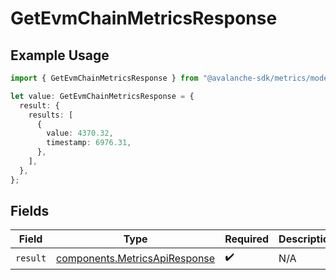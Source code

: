 # GetEvmChainMetricsResponse

## Example Usage

```typescript
import { GetEvmChainMetricsResponse } from "@avalanche-sdk/metrics/models/operations";

let value: GetEvmChainMetricsResponse = {
  result: {
    results: [
      {
        value: 4370.32,
        timestamp: 6976.31,
      },
    ],
  },
};
```

## Fields

| Field                                                                          | Type                                                                           | Required                                                                       | Description                                                                    |
| ------------------------------------------------------------------------------ | ------------------------------------------------------------------------------ | ------------------------------------------------------------------------------ | ------------------------------------------------------------------------------ |
| `result`                                                                       | [components.MetricsApiResponse](../../models/components/metricsapiresponse.md) | :heavy_check_mark:                                                             | N/A                                                                            |